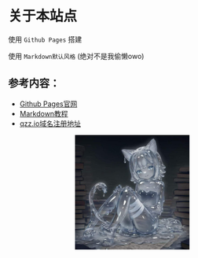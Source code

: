 # 关于本站点

使用 `Github Pages` 搭建

使用 `Markdown默认风格` (绝对不是我偷懒owo)


## 参考内容：
- [Github Pages官网](https://pages.github.com/)
- [Markdown教程](https://markdown.com.cn/)
- [qzz.io域名注册地址](https://domain.digitalplat.org/)

<p align="center"><img src="images/OWO.jpg" width="233"/></p>
